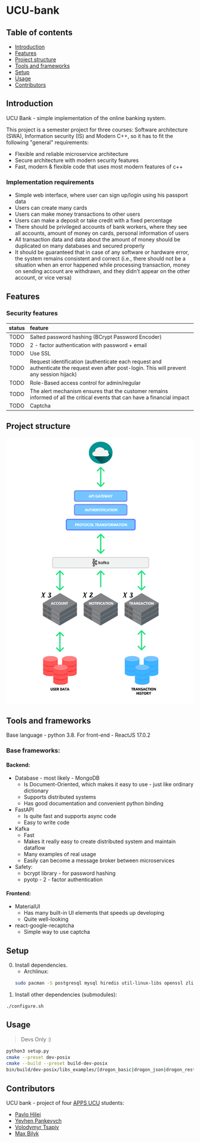 # UCU-bank

## Table of contents
- [Introduction](#introduction)
- [Features](#features)
- [Project structure](#project-structure)
- [Tools and frameworks](#tools-and-frameworks)
- [Setup](#setup)
- [Usage](#usage)
- [Contributors](#contributors)

## Introduction
UCU Bank - simple implementation of the online banking system.

This project is a semester project for three courses: Software architecture (SWA), Information security (IS) and Modern C++, so it has to fit the following "general" requirements:
- Flexible and reliable microservice architecture 
- Secure architecture with modern security features
- Fast, modern & flexible code that uses most modern features of c++

### Implementation requirements
- Simple web interface, where user can sign up/login using his passport data
- Users can create many cards
- Users can make money transactions to other users
- Users can make a deposit or take credit with a fixed percentage
- There should be privileged accounts of bank workers, where they see all accounts, amount of money on cards, personal information of users
- All transaction data and data about the amount of money should be duplicated on many databases and secured properly
- It should be guaranteed that in case of any software or hardware error, the system remains consistent and correct (i.e., there should not be a situation when an error happened while processing transaction, money on sending account are withdrawn, and they didn't appear on the other account, or vice versa)

## Features
### Security features
|status  | feature |
|:------:| :---------------- |
| TODO   | Salted password hashing (BCrypt Password Encoder) |
| TODO   | 2 - factor authentication with password + email |
| TODO   | Use SSL  |
| TODO   | Request identification (authenticate each request and authenticate the request even after post-login. This will prevent any session hijack) |
| TODO   | Role-Based access control for admin/regular | 
| TODO   | The alert mechanism ensures that the customer remains informed of all the critical events that can have a financial impact |
| TODO   | Captcha |


## Project structure
![structure](media/arch.png)

## Tools and frameworks

Base language - python 3.8. For front-end - ReactJS 17.0.2

### Base frameworks:

#### Backend:
- Database - most likely - MongoDB
	- Is Document-Oriented, which makes it easy to use - just like ordinary dictionary
	- Supports distributed systems
	- Has good documentation and convenient python binding
- FastAPI
	- Is quite fast and supports async code
	- Easy to write code
- Kafka
	- Fast
	- Makes it really easy to create distributed system and maintain dataflow
	- Many examples of real usage
	- Easily can become a message broker between microservices
- Safety:
	- bcrypt library - for password hashing
	- pyotp - 2 - factor authentication

#### Frontend:
- MaterialUI
	- Has many built-in UI elements that speeds up developing
	- Quite well-looking
- react-google-recaptcha
	- Simple way to use captcha


## Setup
0. Install dependencies.
    - Archlinux:
    ```bash
    sudo pacman -S postgresql mysql hiredis util-linux-libs openssl zlib
	```
1. Install other dependencies (submodules): 
```bash
./configure.sh
```

## Usage
> Devs Only :)
```bash
python3 setup.py
cmake --preset dev-posix
cmake --build --preset build-dev-posix
bin/build/dev-posix/libs_examples/[drogon_basic|drogon_json|drogon_rest]
```

## Contributors
UCU bank - project of four [APPS UCU](https://apps.ucu.edu.ua/en/) students:
- [Pavlo Hilei](https://github.com/Pavlik1400)
- [Yevhen Pankevych](https://github.com/yewhenp)
- [Volodymyr Tsapiv](https://github.com/Tsapiv)
- [Max Bilyk](https://github.com/mak9su4roi)
